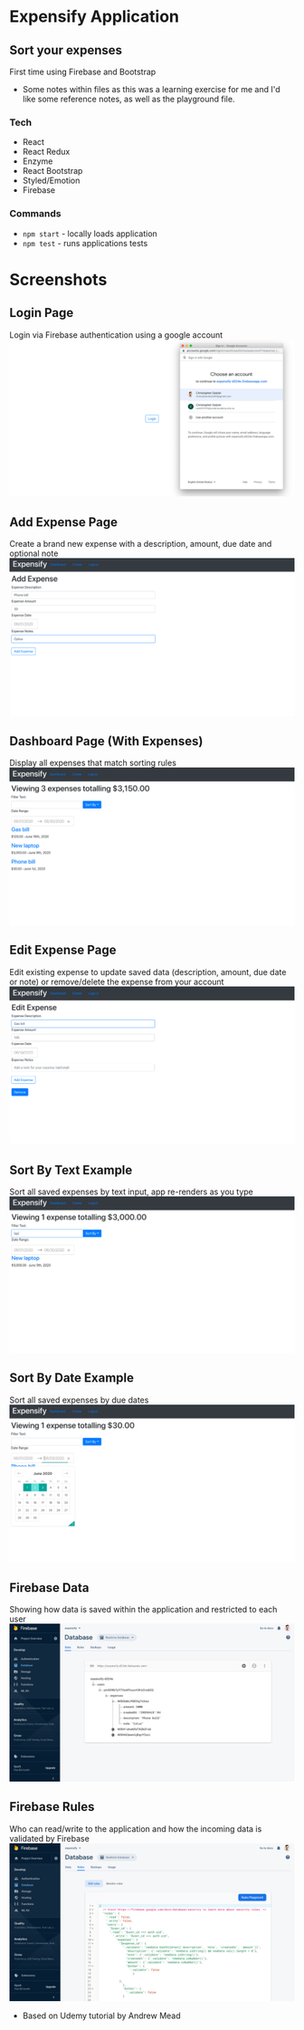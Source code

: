 # Expensify Application

## Sort your expenses

First time using Firebase and Bootstrap

- Some notes within files as this was a learning exercise for me and I'd like some reference notes, as well as the playground file.

### Tech

- React
- React Redux
- Enzyme
- React Bootstrap
- Styled/Emotion
- Firebase

### Commands

- `npm start` - locally loads application
- `npm test` - runs applications tests

# Screenshots

## Login Page

Login via Firebase authentication using a google account
![Login page](src/__README_ASSETS__/Login_Page.png)

## Add Expense Page

Create a brand new expense with a description, amount, due date and optional note
![Add expense page](src/__README_ASSETS__/AddExpense_Page.png)

## Dashboard Page (With Expenses)

Display all expenses that match sorting rules
![Dashboard page show expenses](src/__README_ASSETS__/DashboardPageWithExpenses.png)

## Edit Expense Page

Edit existing expense to update saved data (description, amount, due date or note) or remove/delete the expense from your account
![Add expense page](src/__README_ASSETS__/EditExpense_Page.png)

## Sort By Text Example

Sort all saved expenses by text input, app re-renders as you type
![Add expense page](src/__README_ASSETS__/SortByText.png)

## Sort By Date Example

Sort all saved expenses by due dates
![Add expense page](src/__README_ASSETS__/SortByDate.png)

## Firebase Data

Showing how data is saved within the application and restricted to each user
![Firebase Data](src/__README_ASSETS__/FirebaseDatabaseData.png)

## Firebase Rules

Who can read/write to the application and how the incoming data is validated by Firebase
![Add expense page](src/__README_ASSETS__/FirebaseRules.png)

- Based on Udemy tutorial by Andrew Mead
